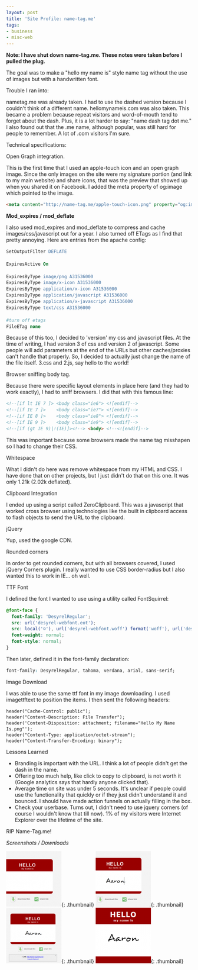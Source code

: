 ```yaml
---
layout: post
title: 'Site Profile: name-tag.me'
tags:
- business
- misc-web
---
```

**Note: I have shut down name-tag.me.  These notes were taken before I pulled the plug.**

The goal was to make a "hello my name is" style name tag without the use of images but with a handwritten font.  

Trouble I ran into:

nametag.me was already taken.  I had to use the dashed version because I couldn't think of a different name.  hellomynameis.com was also taken.  This became a problem because repeat visitors and word-of-mouth tend to forget about the dash.  Plus, it is a lot harder to say: "name dash tag dot me."  I also found out that the .me name, although popular, was still hard for people to remember.  A lot of .com visitors I'm sure.

Technical specifications:

Open Graph integration.

This is the first time that I used an apple-touch icon and an open graph image.  Since the only images on the site were my signature portion (and link to my main website) and share icons, that was the preview that showed up when you shared it on Facebook.  I added the meta property of og:image which pointed to the image.

```html
<meta content="http://name-tag.me/apple-touch-icon.png" property="og:image">
```

**Mod_expires / mod_deflate**

I also used mod_expires and mod_deflate to compress and cache images/css/javascript out for a year.  I also turned off ETags as I find that pretty annoying.  Here are entries from the apache config:
    
```apache
SetOutputFilter DEFLATE

ExpiresActive On

ExpiresByType image/png A31536000
ExpiresByType image/x-icon A31536000
ExpiresByType application/x-icon A31536000
ExpiresByType application/javascript A31536000
ExpiresByType application/x-javascript A31536000
ExpiresByType text/css A31536000

#turn off etags
FileETag none
```
    
Because of this too, I decided to 'version' my css and javascript files.  At the time of writing, I had version 3 of css and version 2 of javascript.  Some people will add parameters at the end of the URLs but other caches/proxies can't handle that properly.  So, I decided to actually just change the name of the file itself.  3.css and 2.js, say hello to the world!

Browser sniffing body tag.  

Because there were specific layout elements in place here (and they had to work exactly), I had to sniff browsers.  I did that with this famous line:

```html
<!--[if lt IE 7 ]> <body class="ie6"> <![endif]-->
<!--[if IE 7 ]>    <body class="ie7"> <![endif]-->
<!--[if IE 8 ]>    <body class="ie8"> <![endif]-->
<!--[if IE 9 ]>    <body class="ie9"> <![endif]-->
<!--[if (gt IE 9)|!(IE)]><!--> <body> <!--<![endif]-->
```

This was important because some browsers made the name tag misshapen so I had to change their CSS.

Whitespace

What I didn't do here was remove whitespace from my HTML and CSS.  I have done that on other projects, but I just didn't do that on this one.  It was only 1.21k (2.02k deflated).

Clipboard Integration

I ended up using a script called ZeroClipboard.  This was a javascript that worked cross browser using technologies like the built in clipboard access to flash objects to send the URL to the clipboard.

jQuery

Yup, used the google CDN.

Rounded corners

In order to get rounded corners, but with all browsers covered, I used jQuery Corners plugin.  I really wanted to use CSS border-radius but I also wanted this to work in IE... oh well.

TTF Font

I defined the font I wanted to use using a utility called FontSquirrel:

```css
@font-face {
  font-family: 'DesyrelRegular';
  src: url('desyrel-webfont.eot');
  src: local('☺'), url('desyrel-webfont.woff') format('woff'), url('desyrel-webfont.ttf') format('truetype'), url('desyrel-webfont.svg#webfontOicIDNk6') format('svg');
  font-weight: normal;
  font-style: normal;
}
```
    
Then later, defined it in the font-family declaration:

```css
font-family: DesyrelRegular, tahoma, verdana, arial, sans-serif;
```

Image Download

I was able to use the same ttf font in my image downloading.  I used imagettftext to position the items.  I then sent the following headers:

```php?start_inline=1
header("Cache-Control: public");
header("Content-Description: File Transfer");
header('Content-Disposition: attachment; filename="Hello My Name Is.png"');
header("Content-Type: application/octet-stream");
header("Content-Transfer-Encoding: binary");
```

Lessons Learned

- Branding is important with the URL.  I think a lot of people didn't get the dash in the name.
- Offering too much help, like click to copy to clipboard, is not worth it (Google analytics says that hardly anyone clicked that).
- Average time on site was under 5 seconds.  It's unclear if people could use the functionality that quickly or if they just didn't understand it and bounced.  I should have made action funnels on actually filling in the box.
- Check your userbase.  Turns out, I didn't need to use jquery corners (of course I wouldn't know that till now).  1% of my visitors were Internet Explorer over the lifetime of the site.

RIP Name-Tag.me!

_Screenshots / Downloads_

[![](/uploads/2012/Screenshot-at-2012-03-14-150408-150x150.png)](/uploads/2012/Screenshot-at-2012-03-14-150408.png){: .thumbnail}
[![](/uploads/2012/Screenshot-at-2012-03-14-150425-150x150.png)](/uploads/2012/Screenshot-at-2012-03-14-150425.png){: .thumbnail}
[![](/uploads/2012/Screenshot-at-2012-03-14-150450-150x150.png)](/uploads/2012/Screenshot-at-2012-03-14-150450.png){: .thumbnail}
[![](/uploads/2012/Hello-My-Name-Is-Aaron-150x150.png)](/uploads/2012/Hello-My-Name-Is-Aaron.png){: .thumbnail}
